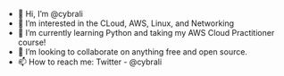- 👋 Hi, I’m @cybrali
- 👀 I’m interested in the CLoud, AWS, Linux, and Networking
- 🌱 I’m currently learning Python and taking my AWS Cloud Practitioner course!
- 💞️ I’m looking to collaborate on anything free and open source.
- 📫 How to reach me: Twitter - @cybrali
